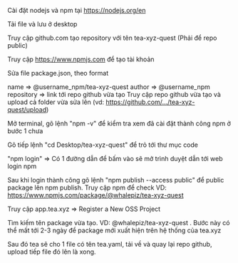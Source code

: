 Cài đặt nodejs và npm tại https://nodejs.org/en

Tải file và lưu ở desktop

Truy cập github.com tạo repository với tên tea-xyz-quest (Phải để repo public)

Truy cập https://www.npmjs.com để tạo tài khoản

Sửa file package.json, theo format

name => @username_npm/tea-xyz-quest
author => @username_npm
repository => link tới repo github vừa tạo
Truy cập repo github vừa tạo và upload cả folder vừa sửa lên (vd: https://github.com/.../tea-xyz-quest/upload)

Mở terminal, gõ lệnh "npm -v" để kiểm tra xem đã cài đặt thành công npm ở bước 1 chưa

Gõ tiếp lệnh "cd Desktop/tea-xyz-quest" để trỏ tới thư mục code

"npm login" => Có 1 đường dẫn để bấm vào sẽ mở trình duyệt dẫn tới web login npm

Sau khi login thành công gõ lệnh "npm publish --access public" để public package lên npm publish. Truy cập npm để check VD: https://www.npmjs.com/package/@whalepiz/tea-xyz-quest

Truy cập app.tea.xyz => Register a New OSS Project

Tìm kiếm tên package vừa tạo. VD: @whalepiz/tea-xyz-quest . Bước này có thể mất tới 2-3 ngày để package mới xuất hiện trên hệ thống của tea.xyz

Sau đó tea sẽ cho 1 file có tên tea.yaml, tải về và quay lại repo github, upload tiếp file đó lên là xong.